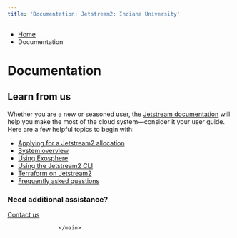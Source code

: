 ```yaml
---
title: 'Documentation: Jetstream2: Indiana University'
---
```


<main class="no-section-nav"><div class="content-top"><div class="section breadcrumbs"><div class="row"><div class="layout"><ul itemscope="itemscope" itemtype="http://schema.org/BreadcrumbList"><li itemprop="itemListElement" itemscope="itemscope" itemtype="http://schema.org/ListItem"><a href="../index.html" itemprop="item"><span itemprop="name">Home</span></a><meta content="1" itemprop="position"/></li><li class="current" itemprop="itemListElement" itemscope="itemscope" itemtype="http://schema.org/ListItem"><span itemprop="name">Documentation</span><meta content="2" itemprop="position"/></li></ul></div></div></div><div class="section page-title bg-none"><div class="row"><div class="layout"><h1>Documentation</h1></div></div></div></div><div id="main-content"><div class="bg-none section" id="content"><div class="row"><div class="layout"><h2 class="section-title">Learn from us</h2><div class="text"><p>Whether you are a new or seasoned user, the <a href="https://docs.jetstream-cloud.org/" rel="noopener" target="_blank">Jetstream documentation</a> will help you make the most of the cloud system&#8212;consider it your user guide. Here are a few helpful topics to begin with:</p><ul><li><a href="https://docs.jetstream-cloud.org/alloc/overview/" rel="noopener" target="_blank">Applying for a Jetstream2 allocation</a></li><li><a href="https://docs.jetstream-cloud.org/overview/overview-doc/" rel="noopener" target="_blank">System overview</a></li><li><a href="https://docs.jetstream-cloud.org/ui/exo/exo/" rel="noopener" target="_blank">Using Exosphere</a></li><li><a href="https://docs.jetstream-cloud.org/ui/cli/overview/" rel="noopener" target="_blank">Using the Jetstream2 CLI</a></li><li><a href="https://docs.jetstream-cloud.org/general/terraform/" rel="noopener" target="_blank">Terraform on Jetstream2</a></li><li><a href="https://docs.jetstream-cloud.org/faq/general-faq/" rel="noopener" target="_blank">Frequently asked questions</a></li></ul></div></div><!-- /.layout --></div></div><div class="breakout bg-crimson bg-dark section"><div class="row"><div class="layout"><div class="text text-center cta"><h3>Need additional assistance?</h3><a class="button" href="../contact/index.html">Contact us</a></div></div><!-- /.layout --></div></div></div>
                                
          
    
                    
        
    
            
                    </main>
